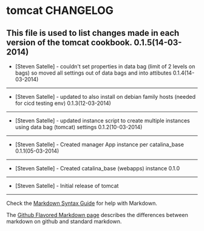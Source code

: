 tomcat CHANGELOG
================

This file is used to list changes made in each version of the tomcat cookbook.
0.1.5(14-03-2014)
-----
- [Steven Satelle] - couldn't set properties in data bag (limit of 2 levels on bags) so moved all settings out of data bags and into attibutes
0.1.4(14-03-2014)
-----
- [Steven Satelle] - updated to also install on debian family hosts (needed for cicd testing env)
0.1.3(12-03-2014)
-----
- [Steven Satelle] - updated instance script to create multiple instances using data bag (tomcat) settings
0.1.2(10-03-2014)
-----
- [Steven Satelle] - Created manager App instance per catalina_base
0.1.1(05-03-2014)
-----
- [Steven Satelle] - Created catalina_base (webapps) instance
0.1.0
-----
- [Steven Satelle] - Initial release of tomcat

- - -
Check the [Markdown Syntax Guide](http://daringfireball.net/projects/markdown/syntax) for help with Markdown.

The [Github Flavored Markdown page](http://github.github.com/github-flavored-markdown/) describes the differences between markdown on github and standard markdown.
